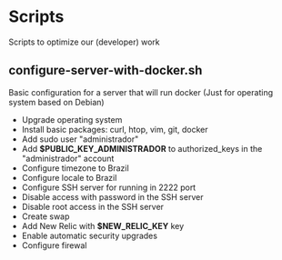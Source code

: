 # Scripts
Scripts to optimize our (developer) work

## configure-server-with-docker.sh
Basic configuration for a server that will run docker (Just for operating system based on Debian)
* Upgrade operating system
* Install basic packages: curl, htop, vim, git, docker
* Add sudo user "administrador"
* Add **$PUBLIC_KEY_ADMINISTRADOR** to authorized_keys in the "administrador" account
* Configure timezone to Brazil
* Configure locale to Brazil
* Configure SSH server for running in 2222 port
* Disable access with password in the SSH server
* Disable root access in the SSH server
* Create swap
* Add New Relic with **$NEW_RELIC_KEY** key
* Enable automatic security upgrades
* Configure firewal